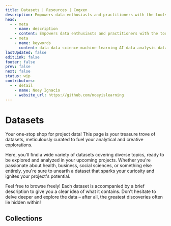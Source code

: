 ```yaml
---
title: Datasets | Resources | Cogxen
description: Empowers data enthusiasts and practitioners with the tools and knowledge to unlock the potential of data.
head:
  - - meta
    - name: description
    - content: Empowers data enthusiasts and practitioners with the tools and knowledge to unlock the potential of data.
  - - meta
    - name: keywords
      content: data data science machine learning AI data analysis data-driven data enthusiasts data practitioners
lastUpdated: false
editLink: false
footer: false
prev: false
next: false
status: wip
contributors:
  - - detail
    - name: Noey Ignacio
    - website_url: https://github.com/noeyislearning
---
```


# Datasets

Your one-stop shop for project data! This page is your treasure trove of datasets, meticulously curated to fuel your analytical and creative explorations.

Here, you'll find a wide variety of datasets covering diverse topics, ready to be explored and analyzed in your upcoming projects. Whether you're passionate about health, business, social sciences, or something else entirely, you're sure to unearth a dataset that sparks your curiosity and ignites your project's potential.

Feel free to browse freely! Each dataset is accompanied by a brief description to give you a clear idea of what it contains. Don't hesitate to delve deeper and explore the data – after all, the greatest discoveries often lie hidden within!

## Collections

<DatasetsCard/>
